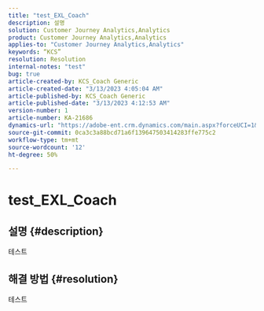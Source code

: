 ```yaml
---
title: "test_EXL_Coach"
description: 설명
solution: Customer Journey Analytics,Analytics
product: Customer Journey Analytics,Analytics
applies-to: "Customer Journey Analytics,Analytics"
keywords: “KCS”
resolution: Resolution
internal-notes: "test"
bug: true
article-created-by: KCS_Coach Generic
article-created-date: "3/13/2023 4:05:04 AM"
article-published-by: KCS_Coach Generic
article-published-date: "3/13/2023 4:12:53 AM"
version-number: 1
article-number: KA-21686
dynamics-url: "https://adobe-ent.crm.dynamics.com/main.aspx?forceUCI=1&pagetype=entityrecord&etn=knowledgearticle&id=d1a13138-54c1-ed11-83ff-6045bd006295"
source-git-commit: 0ca3c3a88bcd71a6f139647503414283ffe775c2
workflow-type: tm+mt
source-wordcount: '12'
ht-degree: 50%

---
```


# test_EXL_Coach

## 설명 {#description}

테스트

## 해결 방법 {#resolution}


테스트

